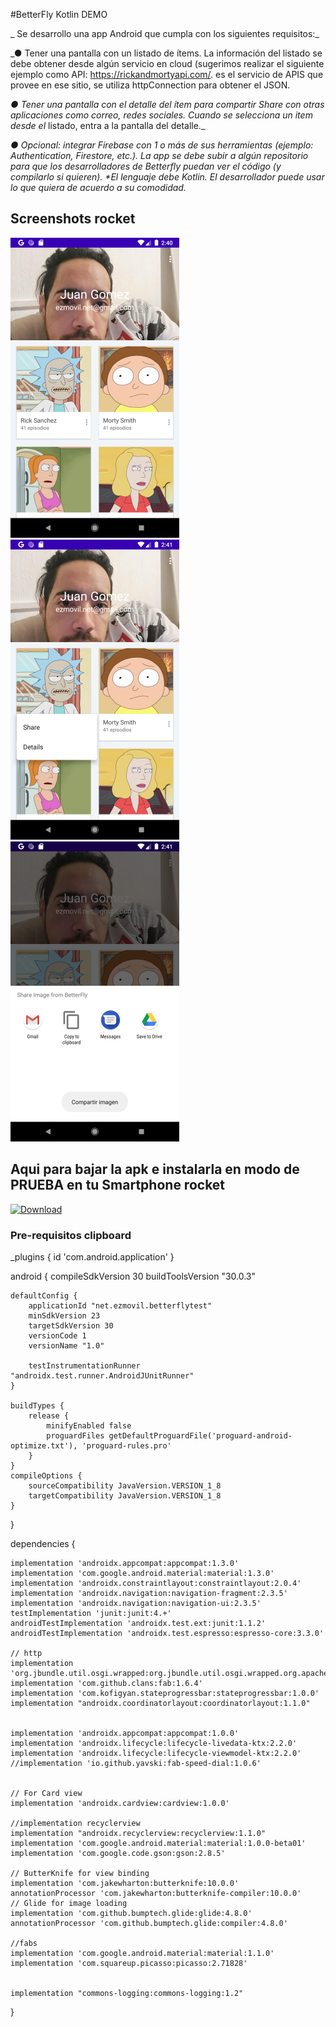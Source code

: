#BetterFly Kotlin DEMO

_
Se desarrollo una app Android que cumpla con los siguientes requisitos:_

_● Tener una pantalla con un listado de ítems. La información del listado se debe
obtener desde algún servicio en cloud (sugerimos realizar el siguiente ejemplo
como API: https://rickandmortyapi.com/. es el servicio de APIS que provee en ese sitio, se utiliza httpConnection para obtener el JSON.

_● Tener una pantalla con el detalle del ítem para compartir *Share* con otras aplicaciones como correo, redes sociales. Cuando se selecciona un item desde el_
listado, entra a la pantalla del detalle._

_● Opcional: integrar Firebase con 1 o más de sus herramientas (ejemplo:
Authentication, Firestore, etc.).
La app se debe subir a algún repositorio para que los desarrolladores de Betterfly puedan
ver el código (y compilarlo si quieren).
*El lenguaje debe Kotlin.
El desarrollador puede usar lo que quiera de acuerdo a su comodidad._

## Screenshots rocket


![Screen1](https://github.com/ezsocial/betterFlyeKotlin/blob/main/images/Screenshot_20210612_144100.png)
![Screen2](https://github.com/ezsocial/betterflyekotlin/blob/main/images/Screenshot_20210612_144105.png)
![Screen3](https://github.com/ezsocial/betterflyekotlin/blob/main/images/Screenshot_20210612_144109.png)

## Aqui para bajar la apk e instalarla en modo de PRUEBA en tu Smartphone rocket
[![Download](https://api.bintray.com/packages/unsplash/unsplash-photopicker-android/com.unsplash.pickerandroid.photopicker/images/download.svg) ](https://github.com/ezsocial/betterflyKotlin/blob/main/betterfleKOTLIN.apk)
### Pre-requisitos clipboard

_plugins {
    id 'com.android.application'
}

android {
    compileSdkVersion 30
    buildToolsVersion "30.0.3"

    defaultConfig {
        applicationId "net.ezmovil.betterflytest"
        minSdkVersion 23
        targetSdkVersion 30
        versionCode 1
        versionName "1.0"

        testInstrumentationRunner "androidx.test.runner.AndroidJUnitRunner"
    }

    buildTypes {
        release {
            minifyEnabled false
            proguardFiles getDefaultProguardFile('proguard-android-optimize.txt'), 'proguard-rules.pro'
        }
    }
    compileOptions {
        sourceCompatibility JavaVersion.VERSION_1_8
        targetCompatibility JavaVersion.VERSION_1_8
    }
}

dependencies {

    implementation 'androidx.appcompat:appcompat:1.3.0'
    implementation 'com.google.android.material:material:1.3.0'
    implementation 'androidx.constraintlayout:constraintlayout:2.0.4'
    implementation 'androidx.navigation:navigation-fragment:2.3.5'
    implementation 'androidx.navigation:navigation-ui:2.3.5'
    testImplementation 'junit:junit:4.+'
    androidTestImplementation 'androidx.test.ext:junit:1.1.2'
    androidTestImplementation 'androidx.test.espresso:espresso-core:3.3.0'

    // http
    implementation 'org.jbundle.util.osgi.wrapped:org.jbundle.util.osgi.wrapped.org.apache.http.client:4.1.2'
    implementation 'com.github.clans:fab:1.6.4'
    implementation 'com.kofigyan.stateprogressbar:stateprogressbar:1.0.0'
    implementation "androidx.coordinatorlayout:coordinatorlayout:1.1.0"


    implementation 'androidx.appcompat:appcompat:1.0.0'
    implementation 'androidx.lifecycle:lifecycle-livedata-ktx:2.2.0'
    implementation 'androidx.lifecycle:lifecycle-viewmodel-ktx:2.2.0'
    //implementation 'io.github.yavski:fab-speed-dial:1.0.6'


    // For Card view
    implementation 'androidx.cardview:cardview:1.0.0'

    //implementation recyclerview
    implementation "androidx.recyclerview:recyclerview:1.1.0"
    implementation 'com.google.android.material:material:1.0.0-beta01'
    implementation 'com.google.code.gson:gson:2.8.5'

    // ButterKnife for view binding
    implementation 'com.jakewharton:butterknife:10.0.0'
    annotationProcessor 'com.jakewharton:butterknife-compiler:10.0.0'
    // Glide for image loading
    implementation 'com.github.bumptech.glide:glide:4.8.0'
    annotationProcessor 'com.github.bumptech.glide:compiler:4.8.0'

    //fabs
    implementation 'com.google.android.material:material:1.1.0'
    implementation 'com.squareup.picasso:picasso:2.71828'


    implementation "commons-logging:commons-logging:1.2"


}
